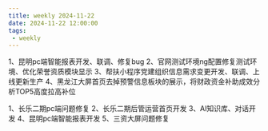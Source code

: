 ```yaml
---
title: weekly 2024-11-22
date: 2024-11-22 12:00:00
tags:
 - weekly
---
```


1、昆明pc端智能报表开发、联调、修复bug
2、官网测试环境ng配置修复测试环境、优化荣誉资质模块显示
3、帮扶小程序党建组织信息需求变更开发、联调、上线更新生产
4、黑龙江大屏首页去掉预警信息板块的展示，将财政资金补助成效分析TOP5高度拉高补位

1、长乐二期pc端问题修复
2、长乐二期后管运营首页开发
3、AI知识库、对话开发
4、昆明pc端智能报表开发
5、三资大屏问题修复